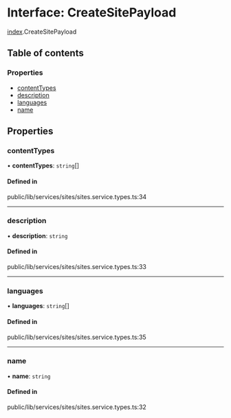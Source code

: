 # Interface: CreateSitePayload

[index](../wiki/index).CreateSitePayload

## Table of contents

### Properties

- [contentTypes](../wiki/index.CreateSitePayload#contenttypes)
- [description](../wiki/index.CreateSitePayload#description)
- [languages](../wiki/index.CreateSitePayload#languages)
- [name](../wiki/index.CreateSitePayload#name)

## Properties

### contentTypes

• **contentTypes**: `string`[]

#### Defined in

public/lib/services/sites/sites.service.types.ts:34

___

### description

• **description**: `string`

#### Defined in

public/lib/services/sites/sites.service.types.ts:33

___

### languages

• **languages**: `string`[]

#### Defined in

public/lib/services/sites/sites.service.types.ts:35

___

### name

• **name**: `string`

#### Defined in

public/lib/services/sites/sites.service.types.ts:32
